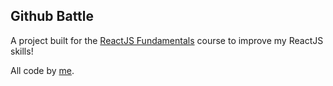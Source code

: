 ## Github Battle

A project built for the [ReactJS Fundamentals](http://www.reactjsprogram.com/) course to improve my ReactJS skills!

All code by [me](https://traumverloren.github.io).
